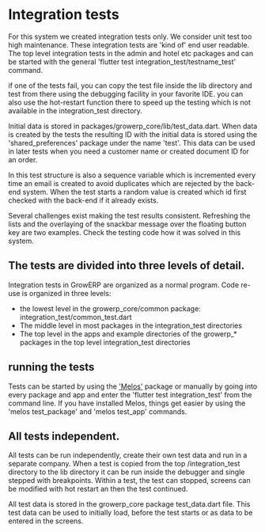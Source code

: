 

# Integration tests

For this system we created integration tests only. We consider unit test too high maintenance. These integration tests are 'kind of' end user readable. The top level integration tests in the admin and hotel etc packages and can be started with the general 'flutter test integration_test/testname_test' command.

if one of the tests fail, you can copy the test file inside the lib directory and test from there using the debugging facility in your favorite IDE. you can also use the hot-restart function there to speed up the testing which is not available in the integration_test directory.

Initial data is stored in packages/growerp_core/lib/test_data.dart.
When data is created by the tests the resulting ID with the initial data is stored using the 'shared_preferences' package  under the name 'test'. This data can be used in later tests when you need a customer name or created document ID for an order. 

In this test structure is also a sequence variable which is incremented every time an email is created to avoid duplicates which are rejected by the back-end system.  When the test starts a random value is created which id first checked with the back-end if it already exists.

Several challenges exist making the test results consistent. Refreshing the lists and the overlaying of the snackbar message over the floating button key are two examples. Check the testing code how it was solved in this system. 


## The tests are divided into three levels of detail.

Integration tests in GrowERP are organized as a normal program. Code re-use is organized in three levels:
* the lowest level in the growerp_core/common package:
   integration_test/common_test.dart
* The middle level in most packages in the integration_test directories
* The top level in the apps and example directories of the growerp_* packages in the top level integration_test directories

## running the tests

Tests can be started by using the ['Melos'](https://pub.dev/packages/melos) package or manually by going into every package and app and enter the 'flutter test integration_test' from the command line. If you have installed Melos, things get easier by using the 'melos test_package' and 'melos test_app' commands.

## All tests independent.
All tests can be run independently, create their own test data and run in a separate company. When a test is copied from the top /integration_test directory to the lib directory it can be run inside the debugger and single stepped with breakpoints. Within a test, the test can stopped, screens can be modified with hot restart an then the test continued.

All test data is stored in the growerp_core package test_data.dart file.
This test data can be used to initially load, before the test starts or as data to be entered in the screens.

